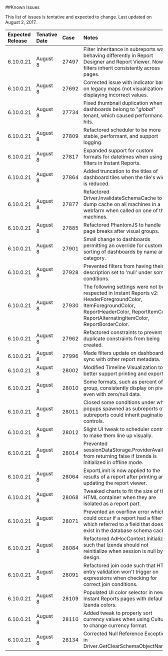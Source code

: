 <!---##View Known Issues Report-->

<!---Click the link below and select "Login" to see the updated Known Issues Report. -->

<!---[Known Issues Report](http://fogbugz.izenda.us/reporting/reportviewer.aspx?rn=Tracking_DO_NOT_EDIT\\KIL\\KnownIssues)-->
##Known Issues

This list of issues is tentative and expected to change. Last updated on August 2, 2017.

|Expected Release|Tenative Date|Case|Notes|
|:----|:-----------|:----------------|:---------------|
|6.10.0.21|August 8|27497|Filter inheritance in subreports was behaving differently in Report Designer and Report Viewer. Now filters inherit consistently across pages.|
|6.10.0.21|August 8|27692|Corrected issue with indicator bars on legacy maps (not visualizations) displaying incorrect values.|
|6.10.0.21|August 8|27734|Fixed thumbnail duplication when dashboards belong to "_global_" tenant, which caused performance hits.|
|6.10.0.21|August 8|27809|Refactored scheduler to be more stable, performant, and support logging.|
|6.10.0.21|August 8|27817|Expanded support for custom formats for datetimes when using filters in Instant Reports.|
|6.10.0.21|August 8|27864|Added truncation to the titles of dashboard tiles when the tile's width is reduced.|
|6.10.0.21|August 8|27877|Refactored Driver.InvalidateSchemaCache to dump cache on all machines in a webfarm when called on one of those machines.|
|6.10.0.21|August 8|27885|Refactored PhantomJS to handle page breaks after visual groups.|
|6.10.0.21|August 8|27901|Small change to dashboards permitting an override for custom sorting of dashboards by name and category.|
|6.10.0.21|August 8|27928|Prevented filters from having their description set to 'null' under some conditions.|
|6.10.0.21|August 8|27930|The following settings were not being respected in Instant Reports v2: HeaderForegroundColor, ItemForegroundColor, ReportHeaderColor, ReportItemColor, ReportAlternatingItemColor, ReportBorderColor.|
|6.10.0.21|August 8|27962|Refactored constraints to prevent duplicate constraints from being created.|
|6.10.0.21|August 8|27996|Made filters update on dashboard tile sync with other report metadata.|
|6.10.0.21|August 8|28002|Modified Timeline Visualization to better support printing and exporting.|
|6.10.0.21|August 8|28010|Some formats, such as percent of group, consistently display on pivots even with zero/null data.|
|6.10.0.21|August 8|28011|Closed some conditions under which popups spawned as subreports of subreports could inherit pagination controls.|
|6.10.0.21|August 8|28012|Slight UI tweak to scheduler controls to make them line up visually.|
|6.10.0.21|August 8|28014|Prevented sessionDataStorage.ProviderAvailable from returning false if Izenda is initialized in offline mode.|
|6.10.0.21|August 8|28064|ExportLimit is now applied to the results of a report after printing and updating the report viewer.|
|6.10.0.21|August 8|28068|Tweaked charts to fit the size of their HTML container when they are isolated as a report part.|
|6.10.0.21|August 8|28071|Prevented an overflow error which could occur if a report had a filter which referred to a field that does not exist in the database schema cache.|
|6.10.0.21|August 8|28084|Refactored AdHocContext.Initialized such that Izenda should not reinitialize when session is null by design.|
|6.10.0.21|August 8|28091|Refactored join code such that HTML entry validation won't trigger on expressions when checking for correct join conditions.|
|6.10.0.21|August 8|28109|Populated UI color selector in new Instant Reports pages with default Izenda colors.|
|6.10.0.21|August 8|28110|Added tweak to properly sort currency values when using Culture to change currency format.|
|6.10.0.21|August 8|28134|Corrected Null Reference Exception in Driver.GetClearSchemaObjectName.|







